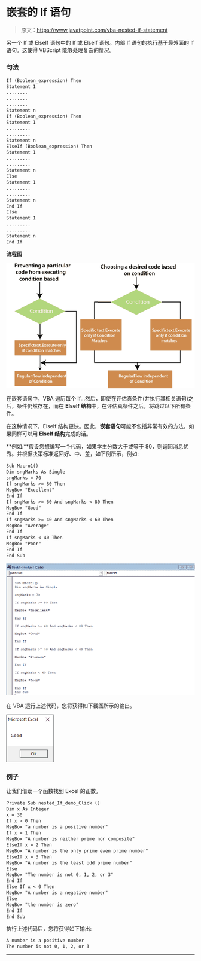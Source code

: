 # 嵌套的 If 语句

> 原文：<https://www.javatpoint.com/vba-nested-if-statement>

另一个 If 或 ElseIf 语句中的 If 或 ElseIf 语句。内部 If 语句的执行基于最外面的 If 语句。这使得 VBScript 能够处理复杂的情况。

### 句法

```vba
If (Boolean_expression) Then
Statement 1
........
........
........
Statement n
If (Boolean_expression) Then
Statement 1
.........
.........
Statement n
ElseIf (Boolean_expression) Then
Statement 1
.........
.........
Statement n
Else
Statement 1
.........
.........
Statement n
End If
Else
Statement 1
.........
.........
Statement n
End If

```

**流程图**

![Nested If Statement](img/5dfbac094d79d8675d70b15b573c539b.png)

在嵌套语句中，VBA 遍历每个 If...然后，即使在评估真条件(并执行其相关语句)之后，条件仍然存在，而在 **ElseIf 结构**中，在评估真条件之后，将跳过以下所有条件。

在这种情况下，ElseIf 结构更快。因此，**嵌套语句**可能不包括非常有效的方法，如果同样可以用 **ElseIf 结构**完成的话。

**例如:**假设您想编写一个代码，如果学生分数大于或等于 80，则返回消息优秀。并根据决策标准返回好、中、差，如下例所示，例如:

```vba
Sub Macro1()
Dim sngMarks As Single
sngMarks = 70
If sngMarks >= 80 Then
MsgBox "Excellent"
End If
If sngMarks >= 60 And sngMarks < 80 Then
MsgBox "Good"
End If
If sngMarks >= 40 And sngMarks < 60 Then
MsgBox "Average"
End If
If sngMarks < 40 Then
MsgBox "Poor"
End If
End Sub

```

![Nested If Statement](img/e9ac236fe689adccf6ae125de2570f50.png)

在 VBA 运行上述代码，您将获得如下截图所示的输出。

![Nested If Statement](img/1db3542d2cfa7bd4a040c001bbdefaf4.png)

### 例子

让我们借助一个函数找到 Excel 的正数。

```vba
Private Sub nested_If_demo_Click ()
Dim x As Integer 
x = 30 
If x > 0 Then 
MsgBox "a number is a positive number"
If x = 1 Then
MsgBox "A number is neither prime nor composite"
ElseIf x = 2 Then 
MsgBox "A number is the only prime even prime number"
ElseIf x = 3 Then 
MsgBox "A number is the least odd prime number"
Else 
MsgBox "The number is not 0, 1, 2, or 3"
End If 
Else If x < 0 Then
MsgBox "A number is a negative number"
Else 
MsgBox "the number is zero"
End If
End Sub

```

执行上述代码后，您将获得如下输出:

```vba
A number is a positive number 
The number is not 0, 1, 2, or 3

```

* * *